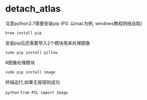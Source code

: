 # detach_atlas

注意python2.7需要安装pip
(PS: 以mac为例, windows教程网络自取)

`brew install pip`

安装pip后还需要导入2个模块用来处理图像

`sudo pip install pillow`

#图像处理模块

`sudo pip install image`

终端运行,如果无报错则成功

`python`
`from PIL import Image`
